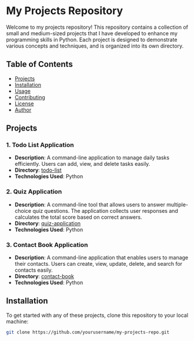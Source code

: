 # My Projects Repository

Welcome to my projects repository! This repository contains a collection of small and medium-sized projects that I have developed to enhance my programming skills in Python. Each project is designed to demonstrate various concepts and techniques, and is organized into its own directory.

## Table of Contents
- [Projects](#projects)
- [Installation](#installation)
- [Usage](#usage)
- [Contributing](#contributing)
- [License](#license)
- [Author](#author)

## Projects

### 1. Todo List Application
- **Description**: A command-line application to manage daily tasks efficiently. Users can add, view, and delete tasks easily.
- **Directory**: [todo-list](todo-list)
- **Technologies Used**: Python
### 2.  Quiz Application
- **Description**: A command-line tool that allows users to answer multiple-choice quiz questions. The application collects user responses and calculates the total score based on correct answers.
- **Directory**: [quiz-application](quiz-application)
- **Technologies Used**: Python
### 3. Contact Book Application
- **Description**: A command-line application that enables users to manage their contacts. Users can create, view, update, delete, and search for contacts easily.
- **Directory**: [contact-book](contact-book)
- **Technologies Used**: Python

## Installation
To get started with any of these projects, clone this repository to your local machine:
```bash
git clone https://github.com/yourusername/my-projects-repo.git
